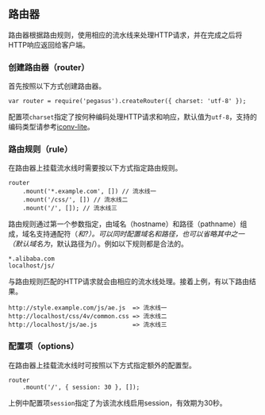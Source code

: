 路由器
-------------------

路由器根据路由规则，使用相应的流水线来处理HTTP请求，并在完成之后将HTTP响应返回给客户端。

### 创建路由器（router）

首先按照以下方式创建路由器。

	var router = require('pegasus').createRouter({ charset: 'utf-8' });

配置项`charset`指定了按何种编码处理HTTP请求和响应，默认值为`utf-8`，支持的编码类型请参考[iconv-lite](https://github.com/ashtuchkin/iconv-lite)。

### 路由规则（rule）

在路由器上挂载流水线时需要按以下方式指定路由规则。

	router
		.mount('*.example.com', []) // 流水线一
		.mount('/css/', []) // 流水线二
		.mount('/', []); // 流水线三

路由规则通过第一个参数指定，由域名（hostname）和路径（pathname）组成，域名支持通配符（*和?）。可以同时配置域名和路径，也可以省略其中之一（默认域名为*，默认路径为/）。例如以下规则都是合法的。

	*.alibaba.com
	localhost/js/

与路由规则匹配的HTTP请求就会由相应的流水线处理。接着上例，有以下路由结果。

	http://style.example.com/js/ae.js  => 流水线一
	http://localhost/css/4v/common.css => 流水线二
	http://localhost/js/ae.js          => 流水线三

### 配置项（options）

在路由器上挂载流水线时可按照以下方式指定额外的配置型。

	router
		.mount('/', { session: 30 }, []);

上例中配置项`session`指定了为该流水线启用session，有效期为30秒。
